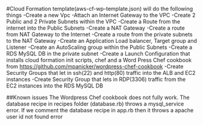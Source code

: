 #Cloud Formation template(aws-cf-wp-template.json)  will do the following things
-Create a new Vpc
-Attach an Internet Gateway to the VPC
-Create 2 Public and 2 Private Subnets within the VPC
-Create a Route from the internet into the Public Subnets
-Create a NAT Gateway
-Create a route from NAT Gateway to the Internet
-Create a route from the private subnets to the NAT Gateway
-Create an Application Load balancer, Target group and Listener
-Create an AutoScaling group within the Public Subnets
-Create a RDS MySQL DB in the private subnet
-Create a Launch Configuration that installs cloud formation init scripts, chef and a Word Press Chef cookbook from https://github.com/mpanicker/wordpress-chef-cookbook
-Create Security Groups that let in ssh(22) and http(80) traffic into the ALB and EC2 instances
-Create Security Group that lets in RDP(3306) traffic from the EC2 instances into the RDS MySQL DB

##Known issues
The Wordpress Chef cookbook does not fully work. The database recipe in recipes folder (database.rb) throws a mysql_service error. If we comment the database recipe in app.rb then it throws a apache user id not found error
